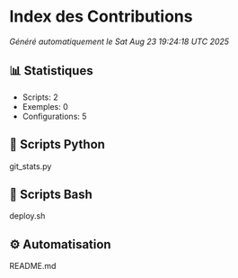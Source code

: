 # Index des Contributions

_Généré automatiquement le Sat Aug 23 19:24:18 UTC 2025_

## 📊 Statistiques

- Scripts: 2
- Exemples: 0
- Configurations: 5

## 🐍 Scripts Python

git_stats.py

## 🔧 Scripts Bash

deploy.sh

## ⚙️ Automatisation

README.md
